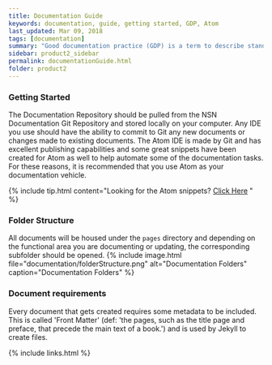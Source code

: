 ```yaml
---
title: Documentation Guide
keywords: documentation, guide, getting started, GDP, Atom
last_updated: Mar 09, 2018
tags: [documentation]  
summary: "Good documentation practice (GDP) is a term to describe standards by which documents are created and maintained.  Consistent documentation structure and an adherence to a common set of documentation guidelines will ensure the efficient publishing, consumption, and maintenance of a robust library of helpful information."
sidebar: product2_sidebar
permalink: documentationGuide.html
folder: product2
---
```


### Getting Started

The Documentation Repository should be pulled from the NSN Documentation Git Repository and stored locally on your computer.  Any IDE you use should have the ability to commit to Git any new documents or changes made to existing documents.  The Atom IDE is made by Git and has excellent publishing capabilities and some great snippets have been created for Atom as well to help automate some of the documentation tasks.  For these reasons, it is recommended that you use Atom as your documentation vehicle.

<!-- TODO - Update link to Atom Snippet Article -->
{% include tip.html content="Looking for the Atom snippets? [Click Here](https://www.google.com) " %}

### Folder Structure

All documents will be housed under the ```pages``` directory and depending on the functional area you are documenting or updating, the corresponding subfolder should be opened.
{% include image.html file="documentation/folderStructure.png" alt="Documentation Folders" caption="Documentation Folders" %}

### Document requirements

Every document that gets created requires some metadata to be included.  This is called 'Front Matter' (def: 'the pages, such as the title page and preface, that precede the main text of a book.') and is used by Jekyll to create files.


{% include links.html %}
